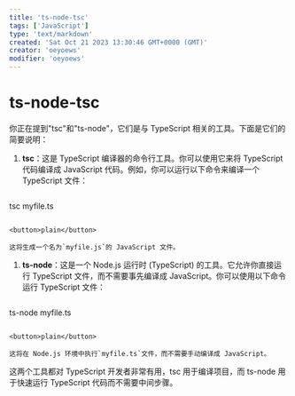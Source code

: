 ```yaml
---
title: 'ts-node-tsc'
tags: ['JavaScript']
type: 'text/markdown'
created: 'Sat Oct 21 2023 13:30:46 GMT+0000 (GMT)'
creator: 'oeyoews'
modifier: 'oeyoews'
---
```


# ts-node-tsc

你正在提到"tsc"和"ts-node"，它们是与 TypeScript 相关的工具。下面是它们的简要说明：

1. **tsc**：这是 TypeScript 编译器的命令行工具。你可以使用它来将 TypeScript 代码编译成 JavaScript 代码。例如，你可以运行以下命令来编译一个 TypeScript 文件：

```
```
tsc myfile.ts
```

<button>plain</button>
```

    这将生成一个名为`myfile.js`的 JavaScript 文件。

1. **ts-node**：这是一个 Node.js 运行时 (TypeScript) 的工具。它允许你直接运行 TypeScript 文件，而不需要事先编译成 JavaScript。你可以使用以下命令运行 TypeScript 文件：

```
```
ts-node myfile.ts
```

<button>plain</button>
```

    这将在 Node.js 环境中执行`myfile.ts`文件，而不需要手动编译成 JavaScript。

这两个工具都对 TypeScript 开发者非常有用，tsc 用于编译项目，而 ts-node 用于快速运行 TypeScript 代码而不需要中间步骤。
